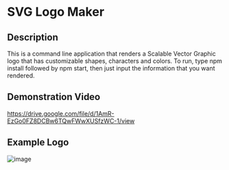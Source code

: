 # SVG Logo Maker

## Description
This is a command line application that renders a Scalable Vector Graphic logo that has customizable shapes, characters and colors. To run, type npm install followed by npm start, then just input the information that you want rendered.

## Demonstration Video
https://drive.google.com/file/d/1AmR-EzGo0FZ8DCBw6TQwFWwXUSfzWC-1/view

## Example Logo
![image](https://github.com/jfujan/SVG-Logo-Maker/assets/131504994/0ed66468-8f59-4abb-a3fa-3604734ec156)

